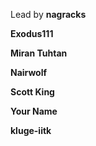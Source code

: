 Lead by **nagracks**

**Exodus111**

**Miran Tuhtan**

**Nairwolf**

**Scott King**

**Your Name**

**kluge-iitk**
